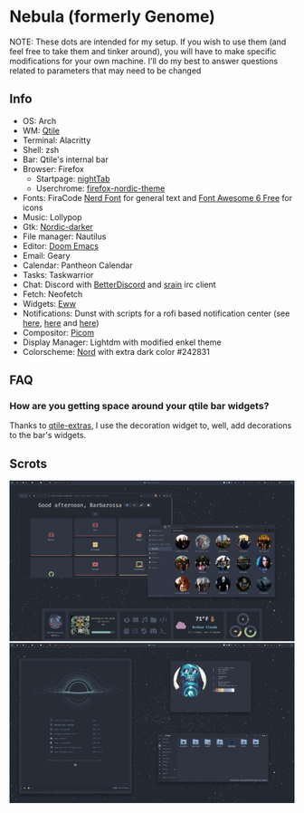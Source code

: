 # Nebula (formerly Genome)
NOTE: These dots are intended for my setup. If you wish to use them (and feel free to take them and tinker around), you will have to make specific modifications
for your own machine. I'll do my best to answer questions related to parameters that may need to be changed

## Info
- OS: Arch
- WM: [Qtile](https://github.com/qtile/qtile)
- Terminal: Alacritty
- Shell: zsh
- Bar: Qtile's internal bar
- Browser: Firefox
  - Startpage: [nightTab](https://github.com/zombieFox/nightTab)
  - Userchrome: [firefox-nordic-theme](https://github.com/EliverLara/firefox-nordic-theme)
- Fonts: FiraCode [Nerd Font](https://github.com/ryanoasis/nerd-fonts) for general text and [Font Awesome 6 Free](https://fontawesome.com/) for icons
- Music: Lollypop
- Gtk: [Nordic-darker](https://github.com/EliverLara/Nordic)
- File manager: Nautilus
- Editor: [Doom Emacs](https://github.com/hlissner/doom-emacs)
- Email: Geary
- Calendar: Pantheon Calendar
- Tasks: Taskwarrior
- Chat: Discord with [BetterDiscord](https://github.com/rauenzi/BetterDiscordApp) and [srain](https://github.com/SrainApp/srain) irc client
- Fetch: Neofetch
- Widgets: [Eww](https://github.com/elkowar/eww)
- Notifications: Dunst with scripts for a rofi based notification center (see [here](https://github.com/Barbarossa93/Genome/blob/4a08d3cfd0900807aefaa9f9241a6dbf926c549b/.config/dunst/dunstrc#L77), [here](https://github.com/Barbarossa93/Genome/blob/main/.local/bin/dunst_logger.sh) and [here](https://github.com/Barbarossa93/Genome/blob/main/.local/bin/rofi_notif_center.sh))
- Compositor: [Picom](https://github.com/yshui/picom)
- Display Manager: Lightdm with modified enkel theme
- Colorscheme: [Nord](https://www.nordtheme.com/) with extra dark color #242831

## FAQ

### How are you getting space around your qtile bar widgets?
Thanks to [qtile-extras](https://github.com/elParaguayo/qtile-extras), I use the decoration widget to, well, add decorations to the bar's widgets.

## Scrots
![main](./Scrots/1650648471.png)
![second](./Scrots/1650648454.png)
